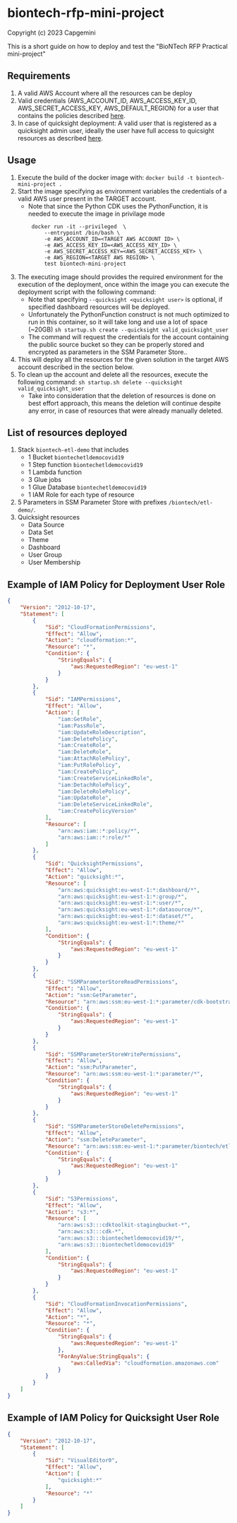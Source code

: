 # biontech-rfp-mini-project

Copyright (c) 2023 Capgemini

This is a short guide on how to deploy and test the "BioNTech RFP Practical mini-project"


## Requirements

1. A valid AWS Account where all the resources can be deploy
2. Valid credentials (AWS_ACCOUNT_ID, AWS_ACCESS_KEY_ID, AWS_SECRET_ACCESS_KEY, AWS_DEFAULT_REGION) for a user that contains the policies described [here](#example-of-iam-policy-for-deployment-user-role).
3. In case of quicksight deployment: A valid user that is registered as a quicksight admin user, ideally the user have full access to quicsight resources as described [here](#example-of-iam-policy-for-quicksight-user-role).


## Usage
    
1. Execute the build of the docker image with:
    `docker build -t biontech-mini-project .` 
2. Start the image specifying as environment variables the  credentials of a valid AWS user present in the TARGET account.
   - Note that since the Python CDK uses the PythonFunction, it is needed to execute the image in privilage mode
       ```
        docker run -it --privileged  \
            --entrypoint /bin/bash \
            -e AWS_ACCOUNT_ID=<TARGET AWS ACCOUNT ID> \
            -e AWS_ACCESS_KEY_ID=<AWS_ACCESS_KEY_ID> \
            -e AWS_SECRET_ACCESS_KEY=<AWS_SECRET_ACCESS_KEY> \
            -e AWS_REGION=<TARGET AWS REGION> \
            test biontech-mini-project
        ```
3. The executing image should provides the required environment for the execution of the deployment, once within the image you can execute the deployment script with the following command:
   - Note that specifying `--quicksight <quicksight user>` is optional, if specified dashboard resources will be deployed.
   - Unfortunately the PythonFunction construct is not much optimized to run in this container, so it will take long and use a lot of space (~20GB)
       `sh startup.sh create --quicksight valid_quicksight_user`
   - The command will request the credentials for the account containing the public source bucket so they can be properly stored and encrypted as parameters in the SSM Parameter Store..
4. This will deploy all the resources for the given solution in the target AWS account described in the section below.
5. To clean up the account and delete all the resources, execute the following command:
    `sh startup.sh delete --quicksight valid_quicksight_user`
   - Take into consideration that the deletion of resources is done on best effort approach, this means the deletion will continue despite any error, in case of resources that were already manually deleted.

## List of resources deployed
1. Stack `biontech-etl-demo` that includes
   - 1 Bucket `biontechetldemocovid19`
   - 1 Step function `biontechetldemocovid19`
   - 1 Lambda function
   - 3 Glue jobs
   - 1 Glue Database `biontechetldemocovid19`
   - 1 IAM Role for each type of resource
2. 5 Parameters in SSM Parameter Store with prefixes `/biontech/etl-demo/`.
3. Quicksight resources
   - Data Source
   - Data Set
   - Theme 
   - Dashboard
   - User Group
   - User Membership

## Example of IAM Policy for Deployment User Role

```json
{
    "Version": "2012-10-17",
    "Statement": [
        {
            "Sid": "CloudFormationPermissions",
            "Effect": "Allow",
            "Action": "cloudformation:*",
            "Resource": "*",
            "Condition": {
                "StringEquals": {
                    "aws:RequestedRegion": "eu-west-1"
                }
            }
        },
        {
            "Sid": "IAMPermissions",
            "Effect": "Allow",
            "Action": [
                "iam:GetRole",
                "iam:PassRole",
                "iam:UpdateRoleDescription",
                "iam:DeletePolicy",
                "iam:CreateRole",
                "iam:DeleteRole",
                "iam:AttachRolePolicy",
                "iam:PutRolePolicy",
                "iam:CreatePolicy",
                "iam:CreateServiceLinkedRole",
                "iam:DetachRolePolicy",
                "iam:DeleteRolePolicy",
                "iam:UpdateRole",
                "iam:DeleteServiceLinkedRole",
                "iam:CreatePolicyVersion"
            ],
            "Resource": [
                "arn:aws:iam::*:policy/*",
                "arn:aws:iam::*:role/*"
            ]
        },
        {
            "Sid": "QuicksightPermissions",
            "Effect": "Allow",
            "Action": "quicksight:*",
            "Resource": [
                "arn:aws:quicksight:eu-west-1:*:dashboard/*",
                "arn:aws:quicksight:eu-west-1:*:group/*",
                "arn:aws:quicksight:eu-west-1:*:user/*",
                "arn:aws:quicksight:eu-west-1:*:datasource/*",
                "arn:aws:quicksight:eu-west-1:*:dataset/*",
                "arn:aws:quicksight:eu-west-1:*:theme/*"
            ],
            "Condition": {
                "StringEquals": {
                    "aws:RequestedRegion": "eu-west-1"
                }
            }
        },
        {
            "Sid": "SSMParameterStoreReadPermissions",
            "Effect": "Allow",
            "Action": "ssm:GetParameter",
            "Resource": "arn:aws:ssm:eu-west-1:*:parameter/cdk-bootstrap/*",
            "Condition": {
                "StringEquals": {
                    "aws:RequestedRegion": "eu-west-1"
                }
            }
        },
        {
            "Sid": "SSMParameterStoreWritePermissions",
            "Effect": "Allow",
            "Action": "ssm:PutParameter",
            "Resource": "arn:aws:ssm:eu-west-1:*:parameter/*",
            "Condition": {
                "StringEquals": {
                    "aws:RequestedRegion": "eu-west-1"
                }
            }
        },
        {
            "Sid": "SSMParameterStoreDeletePermissions",
            "Effect": "Allow",
            "Action": "ssm:DeleteParameter",
            "Resource": "arn:aws:ssm:eu-west-1:*:parameter/biontech/etl-demo/*",
            "Condition": {
                "StringEquals": {
                    "aws:RequestedRegion": "eu-west-1"
                }
            }
        },
        {
            "Sid": "S3Permissions",
            "Effect": "Allow",
            "Action": "s3:*",
            "Resource": [
                "arn:aws:s3:::cdktoolkit-stagingbucket-*",
                "arn:aws:s3:::cdk-*",
                "arn:aws:s3:::biontechetldemocovid19/*",
                "arn:aws:s3:::biontechetldemocovid19"
            ],
            "Condition": {
                "StringEquals": {
                    "aws:RequestedRegion": "eu-west-1"
                }
            }
        },
        {
            "Sid": "CloudFormationInvocationPermissions",
            "Effect": "Allow",
            "Action": "*",
            "Resource": "*",
            "Condition": {
                "StringEquals": {
                    "aws:RequestedRegion": "eu-west-1"
                },
                "ForAnyValue:StringEquals": {
                    "aws:CalledVia": "cloudformation.amazonaws.com"
                }
            }
        }
    ]
}
```

## Example of IAM Policy for Quicksight User Role
```json
{
    "Version": "2012-10-17",
    "Statement": [
        {
            "Sid": "VisualEditor0",
            "Effect": "Allow",
            "Action": [
                "quicksight:*"
            ],
            "Resource": "*"
        }
    ]
}
```
